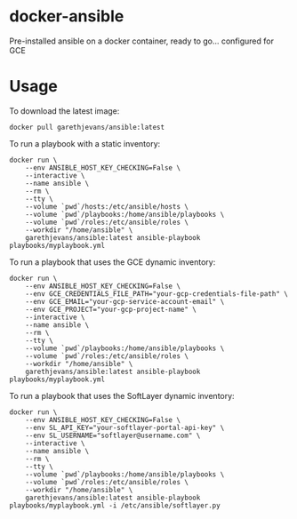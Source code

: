 # docker-ansible
Pre-installed ansible on a docker container, ready to go... configured for GCE

# Usage

To download the latest image:

    docker pull garethjevans/ansible:latest

To run a playbook with a static inventory:

    docker run \
        --env ANSIBLE_HOST_KEY_CHECKING=False \
        --interactive \
        --name ansible \
        --rm \
        --tty \
        --volume `pwd`/hosts:/etc/ansible/hosts \
        --volume `pwd`/playbooks:/home/ansible/playbooks \
        --volume `pwd`/roles:/etc/ansible/roles \
        --workdir "/home/ansible" \
        garethjevans/ansible:latest ansible-playbook playbooks/myplaybook.yml

To run a playbook that uses the GCE dynamic inventory:

    docker run \
        --env ANSIBLE_HOST_KEY_CHECKING=False \
        --env GCE_CREDENTIALS_FILE_PATH="your-gcp-credentials-file-path" \
        --env GCE_EMAIL="your-gcp-service-account-email" \
        --env GCE_PROJECT="your-gcp-project-name" \
        --interactive \
        --name ansible \
        --rm \
        --tty \
        --volume `pwd`/playbooks:/home/ansible/playbooks \
        --volume `pwd`/roles:/etc/ansible/roles \
        --workdir "/home/ansible" \
        garethjevans/ansible:latest ansible-playbook playbooks/myplaybook.yml

To run a playbook that uses the SoftLayer dynamic inventory:

    docker run \
        --env ANSIBLE_HOST_KEY_CHECKING=False \
        --env SL_API_KEY="your-softlayer-portal-api-key" \
        --env SL_USERNAME="softlayer@username.com" \
        --interactive \
        --name ansible \
        --rm \
        --tty \
        --volume `pwd`/playbooks:/home/ansible/playbooks \
        --volume `pwd`/roles:/etc/ansible/roles \
        --workdir "/home/ansible" \
        garethjevans/ansible:latest ansible-playbook playbooks/myplaybook.yml -i /etc/ansible/softlayer.py
